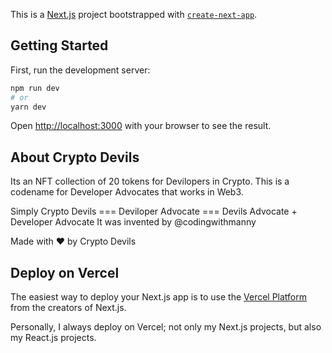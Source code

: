 This is a [Next.js](https://nextjs.org/) project bootstrapped with [`create-next-app`](https://github.com/vercel/next.js/tree/canary/packages/create-next-app).

## Getting Started

First, run the development server:

```bash
npm run dev
# or
yarn dev
```

Open [http://localhost:3000](http://localhost:3000) with your browser to see the result.

## About Crypto Devils

Its an NFT collection of 20 tokens for Devilopers in Crypto.
This is a codename for Developer Advocates that works in Web3.

Simply Crypto Devils === Deviloper Advocate === Devils Advocate + Developer Advocate
It was invented by @codingwithmanny 

Made with &#10084; by Crypto Devils


## Deploy on Vercel

The easiest way to deploy your Next.js app is to use the [Vercel Platform](https://vercel.com/new?utm_medium=default-template&filter=next.js&utm_source=create-next-app&utm_campaign=create-next-app-readme) from the creators of Next.js.

Personally, I always deploy on Vercel; not only my Next.js projects, but also my React.js projects.